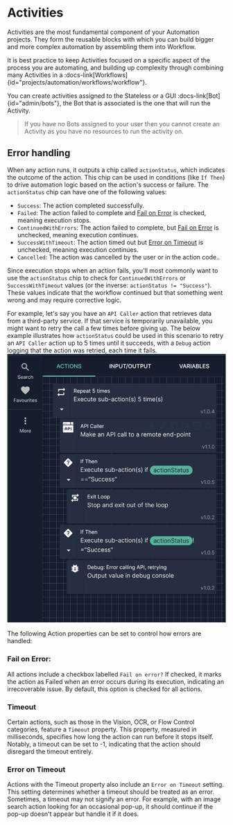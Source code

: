 # Activities 

Activities are the most fundamental component of your Automation projects. They form the reusable blocks with which you can build bigger and more complex automation by assembling them into Workflow. 

It is best practice to keep Activities focused on a specific aspect of the process you are automating, and building up complexity through combining many Activities in a :docs-link[Workflows]{id="projects/automation/workflows/workflow"}.

You can create activities assigned to the Stateless or a GUI :docs-link[Bot]{id="admin/bots"}, the Bot that is associated is the one that will run the Activity. 

> If you have no Bots assigned to your user then you cannot create an Activity as you have no resources to run the activity on.

## Error handling

When any action runs, it outputs a chip called `actionStatus`, which indicates the outcome of the action. This chip can be used in conditions (like `If Then`) to drive automation logic based on the action's success or failure.
The `actionStatus` chip can have one of the following values:
- `Success`: The action completed successfully.
- `Failed`: The action failed to complete and [Fail on Error](#fail-on-error) is checked, meaning execution stops.
- `ContinuedWithErrors`: The action failed to complete, but [Fail on Error](#fail-on-error) is unchecked, meaning execution continues.
- `SuccessWithTimeout`: The action timed out but [Error on Timeout](#error-on-timeout) is unchecked, meaning execution continues.
- `Cancelled`: The action was cancelled by the user or in the action code..

Since execution stops when an action fails, you'll most commonly want to use the `actionStatus` chip to check for `ContinuedWithErrors` or `SuccessWithTimeout` values (or the inverse: `actionStatus != "Success"`). These values indicate that the workflow continued but that something went wrong and may require corrective logic.

For example, let's say you have an `API Caller` action that retrieves data from a third-party service. If that service is temporarily unavailable, you might want to retry the call a few times before giving up.
The below example illustrates how `actionStatus` could be used in this scenario to retry an `API Caller` action up to 5 times until it succeeds, with a `Debug` action logging that the action was retried, each time it fails.
![Action Status Usage Example](/src/assets/action_status_usage_example.png)

The following Action properties can be set to control how errors are handled:

### Fail on Error: 
All actions include a checkbox labelled `Fail on error?` If checked, it marks the action as Failed when an error occurs during its execution, indicating an irrecoverable issue. By default, this option is checked for all actions.

### Timeout
Certain actions, such as those in the Vision, OCR, or Flow Control categories, feature a `Timeout` property. This property, measured in milliseconds, specifies how long the action can run before it stops itself. Notably, a timeout can be set to -1, indicating that the action should disregard the timeout entirely.

### Error on Timeout
Actions with the Timeout property also include an `Error on Timeout` setting. This setting determines whether a timeout should be treated as an error. Sometimes, a timeout may not signify an error. For example, with an image search action looking for an occasional pop-up, it should continue if the pop-up doesn't appear but handle it if it does.

